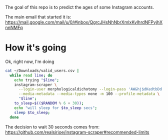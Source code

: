 The goal of this repo is to predict the ages of some Instagram accounts.

The main email that started it is: https://mail.google.com/mail/u/0/#inbox/QgrcJHsNhNbrXmlxKvlhrdNFPvjhXnnNMFq

# How it's going
Ok, right now, I'm doing


```bash
cat ~/Downloads/valid_users.csv |
  while read line; do
    echo trying "$line";
    instagram-scraper \
      --login-user morphologicaldichotomy --login-pass 'AW&hj$dKedtbDd'  \
      --media-metadata --media-types none -m 100 --profile-metadata \
      "$line";
    to_sleep=$(($RANDOM % 6 + 30));
    echo "will sleep for $to_sleep secs";
    sleep $to_sleep;
  done
```

The decision to wait 30 seconds comes from: https://github.com/realsirjoe/instagram-scraper#recommended-limits
